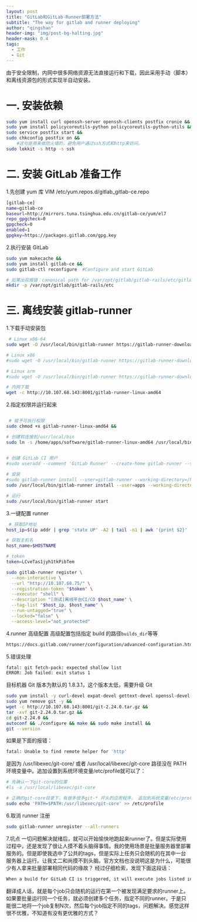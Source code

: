 ```yaml
---
layout: post
title: "GitLab和GitLab-Runner部署方法"
subtitle: "The way for gitlab and runner deploying"
author: "qingshan"
header-img: "img/post-bg-halting.jpg"
header-mask: 0.4
tags:
  - 工作
  - Git 
---
```



由于安全限制，内网中很多网络资源无法直接运行和下载，因此采用手动（脚本）和离线资源包的形式实现半自动安装。

# 一. 安装依赖

```bash
sudo yum install curl openssh-server openssh-clients postfix cronie &&
sudo yum install policycoreutils-python policycoreutils-python-utils &&
sudo service postfix start &&
sudo chkconfig postfix on &&
    #这句是用来做防火墙的，避免用户通过ssh方式和http来访问。
sudo lokkit -s http -s ssh 
```

# 二. 安装 GitLab 准备工作

1.先创建 yum 库 VIM /etc/yum.repos.d/gitlab_gitlab-ce.repo

```bash
[gitlab-ce]
name=gitlab-ce
baseurl=http://mirrors.tuna.tsinghua.edu.cn/gitlab-ce/yum/el7
repo_gpgcheck=0
gpgcheck=0
enabled=1
gpgkey=https://packages.gitlab.com/gpg.key
```

2.执行安装 GitLab

```bash
sudo yum makecache &&
sudo yum install gitlab-ce &&
sudo gitlab-ctl reconfigure  #Configure and start GitLab

# 如果出现报错：canonical path for /var/opt/gitlab/gitlab-rails/etc/gitlab_shell_secret restorecon: No such file or directory.  则执行下面语句即可解决
mkdir -p /var/opt/gitlab/gitlab-rails/etc
```

# 三. 离线安装 gitlab-runner

1.下载手动安装包

```bash
 # Linux x86-64
sudo wget -O /usr/local/bin/gitlab-runner https://gitlab-runner-downloads.s3.amazonaws.com/latest/binaries/gitlab-runner-linux-amd64

# Linux x86
#sudo wget -O /usr/local/bin/gitlab-runner https://gitlab-runner-downloads.s3.amazonaws.com/latest/binaries/gitlab-runner-linux-386

# Linux arm
#sudo wget -O /usr/local/bin/gitlab-runner https://gitlab-runner-downloads.s3.amazonaws.com/latest/binaries/gitlab-runner-linux-arm

# 内网下载
wget -c http://10.107.68.143:8001/gitlab-runner-linux-amd64

```

2.指定权限并运行起来

```bash

 # 赋予可执行权限
sudo chmod +x gitlab-runner-linux-amd64 &&

# 创建软连接到/usr/local/bin
sudo ln -s /home/apps/software/gitlab-runner-linux-amd64 /usr/local/bin/gitlab-runner


# 创建 GitLab CI 用户
#sudo useradd --comment 'GitLab Runner' --create-home gitlab-runner --shell /bin/bash
 
# 安装
#sudo gitlab-runner install --user=gitlab-runner --working-directory=/home/gitlab-runner
sudo /usr/local/bin/gitlab-runner install --user=apps --working-directory=/home/apps &&

# 运行
sudo /usr/local/bin/gitlab-runner start

```

3.一键配置 runner

```bash
 # 获取IP地址
host_ip=$(ip addr | grep 'state UP' -A2 | tail -n1 | awk '{print $2}' | awk -F"/" '{print $1}')

# 获取主机名
host_name=$HOSTNAME

# token
token=LCveTas1jyh1tkPibTem

sudo gitlab-runner register \
  --non-interactive \
  --url "http://10.107.68.75/" \
  --registration-token "$token" \
  --executor "shell" \
  --description "[测试]离线平台CI/CD $host_name" \
  --tag-list "$host_ip, $host_name" \
  --run-untagged="true" \
  --locked="false" \
  --access-level="not_protected"
```

4.runner 高级配置
高级配置包括指定 build 的路径`builds_dir`等等

```bash
https://docs.gitlab.com/runner/configuration/advanced-configuration.html#the-runners-section
```

5.错误处理

```bash
fatal: git fetch-pack: expected shallow list
ERROR: Job failed: exit status 1
```

目标机器 Git 版本为默认的 1.8.3.1，这个版本太低，需要升级 Git

```bash
sudo yum install -y curl-devel expat-devel gettext-devel openssl-devel zlib-devel gcc perl-ExtUtils-MakeMaker &&
sudo yum remove git -y &&
wget -c http://10.107.68.143:8001/git-2.24.0.tar.gz &&
tar -xvf git-2.24.0.tar.gz &&
cd git-2.24.0 &&
autoconf && ./configure && make && sudo make install &&
git --version
```

如果是下面的报错：

```bash
fatal: Unable to find remote helper for 'http'
```

是因为 /usr/libexec/git-core/ 或者 /usr/local/libexec/git-core 路径没在 PATH 环境变量中。追加设置到系统环境变量/etc/profile就可以了：

```bash
# 先确认一下git-core的位置
#ls -a /usr/local/libexec/git-core

# 正确的git-core目录下，有很多很多git-* 开头的应用程序， 追加到系统变量/etc/profile
sudo echo 'PATH=$PATH:/usr/libexec/git-core' >> /etc/profile
```

6.取消 runner 注册

```bash
sudo gitlab-runner unregister --all-runners
```

7.坑点
一切问题解决就绪后，就可以开始愉快地跑起来runner了。但是实际使用过程中，还是发现了很让人摸不着头脑得事情。我的使用场景是批量服务器里部署服务的。但是即使我选中了公共的tags，但是实际上任务只会随机的在其中一台服务器上运行。让我丈二和尚摸不到头脑。官方文档也没说明这是为什么，可能很少有人拿来批量部署相同代码的缘故？
经过仔细检索，发现下面这段话：

```bash
When a build for GitLab CI is triggered, it will execute jobs listed in the .gitlab-ci.yml file. Think of these jobs as independent, concurrent steps in your build. These jobs are executed by any available runner capable of completing that job. However, where I think you're getting tripped up is that a job will only be completed once, and by the first available runner. Think of the runners as a pool of resources, not as build steps. Having multiple runners allows you to execute jobs in parallel.
```

翻译成人话，就是每个job只会随机的运行在第一个被发现满足要求的runner上。如果要批量运行同一个任务，就必须创建多个任务，指定不同的runner。于是只能很二地将一个job复制N次，然后每个job指定不同的tags，问题解决。感觉这样很不优雅，不知道有没有更优雅的方式？